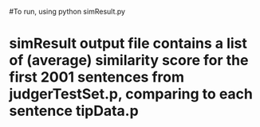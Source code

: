 #To run, using
python simResult.py

# simResult output file contains a list of (average) similarity score for the first 2001 sentences from judgerTestSet.p, comparing to each sentence tipData.p
